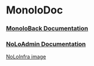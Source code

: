 # MonoloDoc

### [MonoloBack Documentation](monoloback/monoloback.md)

### [NoLoAdmin Documentation](noloadmin/noloadmin.md)

[NoLoInfra image](noloinfra.png)
